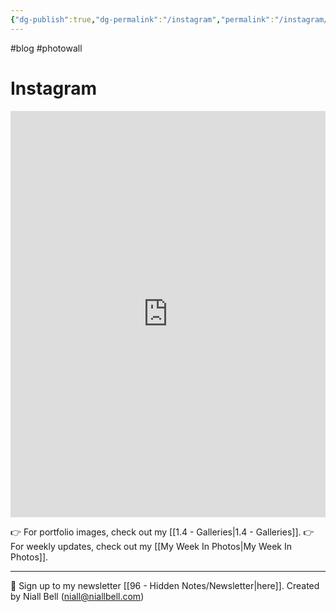 ```yaml
---
{"dg-publish":true,"dg-permalink":"/instagram","permalink":"/instagram/","title":"Instagram","contentClasses":"cards cards-cols-3 cards-cover cards-cover-no-border cards-title-hide-icons","noteIcon":null,"created":"2024-05-10T21:24:47.020+01:00","updated":"2024-12-13T15:27:59.231+00:00"}
---
```


#blog #photowall

# Instagram

<iframe src="https://www.instagram.com/niallbellcom/embed" width="100%" height="650" frameborder="0" scrolling="no" allowtransparency="true"></iframe>

👉 For portfolio images, check out my [[1.4 - Galleries\|1.4 - Galleries]].
👉 For weekly updates, check out my [[My Week In Photos\|My Week In Photos]].

---
📧 Sign up to my newsletter [[96 - Hidden Notes/Newsletter\|here]].
Created by Niall Bell (niall@niallbell.com)